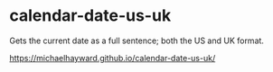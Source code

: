 # calendar-date-us-uk
Gets the current date as a full sentence; both the US and UK format.

https://michaelhayward.github.io/calendar-date-us-uk/
